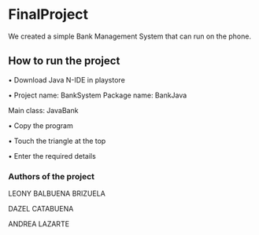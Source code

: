 # FinalProject

We created a simple Bank Management System that can run on the phone.




## How to run the project

• Download Java N-IDE in playstore

• Project name: BankSystem
  Package name: BankJava

  Main class: JavaBank

• Copy the program

• Touch the triangle at the top

• Enter the required details





### Authors of the project

LEONY BALBUENA BRIZUELA

DAZEL CATABUENA

ANDREA LAZARTE
